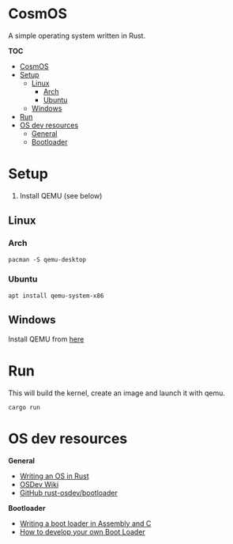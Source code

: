 # CosmOS
A simple operating system written in Rust.

**TOC**
- [CosmOS](#cosmos)
- [Setup](#setup)
  - [Linux](#linux)
    - [Arch](#arch)
    - [Ubuntu](#ubuntu)
  - [Windows](#windows)
- [Run](#run)
- [OS dev resources](#os-dev-resources)
  - [General](#general)
  - [Bootloader](#bootloader)

# Setup

1. Install QEMU (see below)

## Linux

### Arch
```shell
pacman -S qemu-desktop
```

### Ubuntu
```shell
apt install qemu-system-x86
```

## Windows
Install QEMU from [here](https://www.qemu.org/download/#windows)

# Run
This will build the kernel, create an image and launch it with qemu.
```
cargo run
```

# OS dev resources
**General**
- [Writing an OS in Rust](https://os.phil-opp.com/)
- [OSDev Wiki](https://wiki.osdev.org/Main_Page)
- [GitHub rust-osdev/bootloader](https://github.com/rust-osdev/bootloader)

**Bootloader**
- [Writing a boot loader in Assembly and C](https://www.codeproject.com/Articles/664165/Writing-a-boot-loader-in-Assembly-and-C-Part)
- [How to develop your own Boot Loader](https://www.codeproject.com/Articles/36907/How-to-develop-your-own-Boot-Loader)
